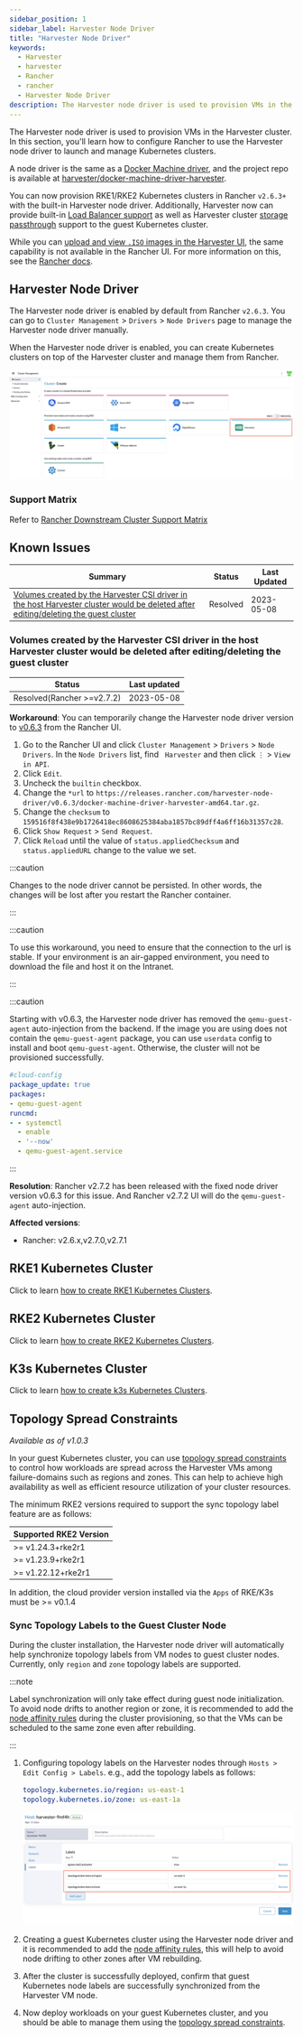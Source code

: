 ```yaml
---
sidebar_position: 1
sidebar_label: Harvester Node Driver
title: "Harvester Node Driver"
keywords:
  - Harvester
  - harvester
  - Rancher
  - rancher
  - Harvester Node Driver
description: The Harvester node driver is used to provision VMs in the Harvester cluster. In this section, you'll learn how to configure Rancher to use the Harvester node driver to launch and manage Kubernetes clusters.
---
```


<head>
  <link rel="canonical" href="https://docs.harvesterhci.io/v1.3/rancher/node/node-driver"/>
</head>

The Harvester node driver is used to provision VMs in the Harvester cluster. In this section, you'll learn how to configure Rancher to use the Harvester node driver to launch and manage Kubernetes clusters.

A node driver is the same as a [Docker Machine driver](https://docs.docker.com/machine/), and the project repo is available at [harvester/docker-machine-driver-harvester](https://github.com/harvester/docker-machine-driver-harvester).

You can now provision RKE1/RKE2 Kubernetes clusters in Rancher `v2.6.3+` with the built-in Harvester node driver. 
Additionally, Harvester now can provide built-in [Load Balancer support](../cloud-provider.md) as well as Harvester cluster [storage passthrough](../csi-driver.md) support to the guest Kubernetes cluster.

While you can [upload and view `.ISO` images in the Harvester UI](../../upload-image.md#upload-images-via-local-file), the same capability is not available in the Rancher UI. For more information on this, see the [Rancher docs](https://rancher.com/docs/rancher/v2.6/en/virtualization-admin/#harvester-node-driver).

## Harvester Node Driver

The Harvester node driver is enabled by default from Rancher `v2.6.3`. You can go to `Cluster Management` > `Drivers` > `Node Drivers` page to manage the Harvester node driver manually.

When the Harvester node driver is enabled, you can create Kubernetes clusters on top of the Harvester cluster and manage them from Rancher.

![rke1-cluster](/img/v1.1/rancher/rke1-node-driver.png)

### Support Matrix
Refer to [Rancher Downstream Cluster Support Matrix](https://www.suse.com/suse-rancher/support-matrix/all-supported-versions/rancher-v2-6-9)

## Known Issues

| Summary                                                                                                                                                                                   | Status    | Last Updated |
|-------------------------------------------------------------------------------------------------------------------------------------------------------------------------------------------|-----------|--------------|
| [Volumes created by the Harvester CSI driver in the host Harvester cluster would be deleted after editing/deleting the guest cluster](https://github.com/harvester/harvester/issues/3272) | Resolved | 2023-05-08   |

### Volumes created by the Harvester CSI driver in the host Harvester cluster would be deleted after editing/deleting the guest cluster
| Status    | Last updated |
|-----------|--------------|
| Resolved(Rancher >=v2.7.2) | 2023-05-08   |

**Workaround**: You can temporarily change the Harvester node driver version to [v0.6.3](https://github.com/harvester/docker-machine-driver-harvester/releases/tag/v0.6.3) from the Rancher UI.
1. Go to the Rancher UI and click `Cluster Management` > `Drivers` > `Node Drivers`. In the `Node Drivers` list, find ` Harvester` and then click `⋮`  > `View in API`.
2. Click `Edit`.
3. Uncheck the `builtin` checkbox.
4. Change the `*url` to `https://releases.rancher.com/harvester-node-driver/v0.6.3/docker-machine-driver-harvester-amd64.tar.gz`.
5. Change the `checksum` to `159516f8f438e9b1726418ec8608625384aba1857bc89dff4a6ff16b31357c28`.
6. Click `Show Request` > `Send Request`.
7. Click `Reload` until the value of `status.appliedChecksum` and `status.appliedURL` change to the value we set.

:::caution

Changes to the node driver cannot be persisted. In other words, the changes will be lost after you restart the Rancher container.

:::

:::caution

To use this workaround, you need to ensure that the connection to the url is stable.
If your environment is an air-gapped environment, you need to download the file and host it on the Intranet.

:::

:::caution

Starting with v0.6.3, the Harvester node driver has removed the `qemu-guest-agent` auto-injection from the backend. If the image you are using does not contain the `qemu-guest-agent` package, you can use `userdata` config to install and boot `qemu-guest-agent`. Otherwise, the cluster will not be provisioned successfully.
```yaml
#cloud-config
package_update: true
packages:
- qemu-guest-agent
runcmd:
- - systemctl
  - enable
  - '--now'
  - qemu-guest-agent.service
```

:::

**Resolution**: Rancher v2.7.2 has been released with the fixed node driver version v0.6.3 for this issue. And Rancher v2.7.2 UI will do the `qemu-guest-agent` auto-injection.

**Affected versions**:
- Rancher: v2.6.x,v2.7.0,v2.7.1

## RKE1 Kubernetes Cluster
Click to learn [how to create RKE1 Kubernetes Clusters](./rke1-cluster.md).

## RKE2 Kubernetes Cluster
Click to learn [how to create RKE2 Kubernetes Clusters](./rke2-cluster.md).

## K3s Kubernetes Cluster
Click to learn [how to create k3s Kubernetes Clusters](./k3s-cluster.md).


## Topology Spread Constraints

_Available as of v1.0.3_

In your guest Kubernetes cluster, you can use [topology spread constraints](https://kubernetes.io/docs/concepts/scheduling-eviction/topology-spread-constraints/) to control how workloads are spread across the Harvester VMs among failure-domains such as regions and zones. This can help to achieve high availability as well as efficient resource utilization of your cluster resources.

The minimum RKE2 versions required to support the sync topology label feature are as follows:

| Supported RKE2 Version |
| :--|
| \>=  v1.24.3+rke2r1 |
| \>=  v1.23.9+rke2r1 |
| \>=  v1.22.12+rke2r1 |

In addition, the cloud provider version installed via the `Apps` of RKE/K3s must be >= v0.1.4

### Sync Topology Labels to the Guest Cluster Node

During the cluster installation, the Harvester node driver will automatically help synchronize topology labels from VM nodes to guest cluster nodes. Currently, only `region` and `zone` topology labels are supported.

:::note

Label synchronization will only take effect during guest node initialization. To avoid node drifts to another region or zone, it is recommended to add the [node affinity rules](./rke2-cluster.md#add-node-affinity) during the cluster provisioning, so that the VMs can be scheduled to the same zone even after rebuilding.

:::

1. Configuring topology labels on the Harvester nodes through `Hosts > Edit Config > Labels`. e.g., add the topology labels as follows:
   ```yaml
   topology.kubernetes.io/region: us-east-1
   topology.kubernetes.io/zone: us-east-1a
   ```
   ![](/img/v1.1/rancher/node-add-affinity-labels.png)

1. Creating a guest Kubernetes cluster using the Harvester node driver and it is recommended to add the [node affinity rules](./rke2-cluster.md#add-node-affinity), this will help to avoid node drifting to other zones after VM rebuilding.

1. After the cluster is successfully deployed, confirm that guest Kubernetes node labels are successfully synchronized from the Harvester VM node.

1. Now deploy workloads on your guest Kubernetes cluster, and you should be able to manage them using the [topology spread constraints](https://kubernetes.io/docs/concepts/scheduling-eviction/topology-spread-constraints/).
